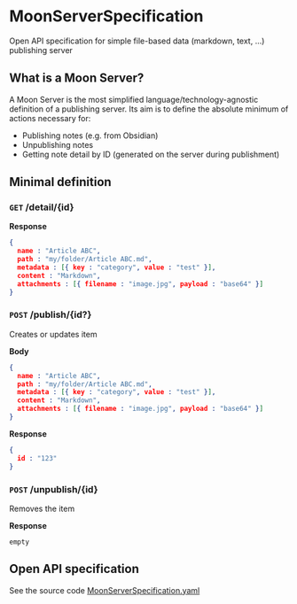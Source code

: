 # MoonServerSpecification
Open API specification for simple file-based data (markdown, text, ...) publishing server

## What is a Moon Server?
A Moon Server is the most simplified language/technology-agnostic definition of a publishing server. Its aim is to define the absolute minimum of actions necessary for:

- Publishing notes (e.g. from Obsidian)
- Unpublishing notes
- Getting note detail by ID (generated on the server during publishment)

## Minimal definition

### `GET` /detail/{id}

**Response**
```json
{
  name : "Article ABC",
  path : "my/folder/Article ABC.md",
  metadata : [{ key : "category", value : "test" }],
  content : "Markdown",
  attachments : [{ filename : "image.jpg", payload : "base64" }]
}
```


### `POST` /publish/{id?}
Creates or updates item

**Body**
```json
{
  name : "Article ABC",
  path : "my/folder/Article ABC.md",
  metadata : [{ key : "category", value : "test" }],
  content : "Markdown",
  attachments : [{ filename : "image.jpg", payload : "base64" }]
}
```

**Response**
```json
{
  id : "123"
}
```

### `POST` /unpublish/{id}
Removes the item

**Response**
```text
empty
```

## Open API specification
See the source code [MoonServerSpecification.yaml](MoonServerSpecification.yaml)
